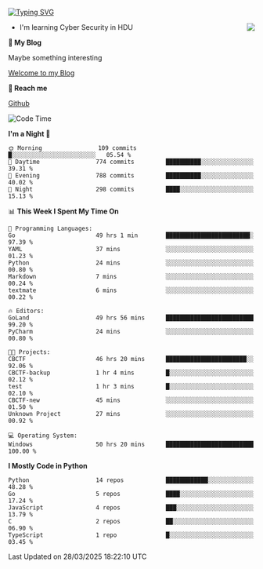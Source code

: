 [![Typing SVG](https://readme-typing-svg.herokuapp.com?font=Fira+Code&pause=1000&random=false&width=450&height=60&lines=Hello+%F0%9F%91%8B%F0%9F%8F%BB;I'm+JBNRZ)](https://git.io/typing-svg)

<a href="#">
  <img align="right" src="https://github-readme-stats.vercel.app/api?username=JBNRZ&show_icons=true&bg_color=15,f2f7fd,E0EAFC" />
</a>

- I'm learning Cyber Security in HDU

 **🌱 My Blog**

Maybe something interesting

[Welcome to my Blog](https://jbnrz.com.cn/)

 **💬 Reach me** 

[Github](https://github.com/JBNRZ)


<!--START_SECTION:waka-->
![Code Time](http://img.shields.io/badge/Code%20Time-1%2C085%20hrs%2034%20mins-blue)

**I'm a Night 🦉** 

```text
🌞 Morning                109 commits         █░░░░░░░░░░░░░░░░░░░░░░░░   05.54 % 
🌆 Daytime                774 commits         ██████████░░░░░░░░░░░░░░░   39.31 % 
🌃 Evening                788 commits         ██████████░░░░░░░░░░░░░░░   40.02 % 
🌙 Night                  298 commits         ████░░░░░░░░░░░░░░░░░░░░░   15.13 % 
```


📊 **This Week I Spent My Time On** 

```text
💬 Programming Languages: 
Go                       49 hrs 1 min        ████████████████████████░   97.39 % 
YAML                     37 mins             ░░░░░░░░░░░░░░░░░░░░░░░░░   01.23 % 
Python                   24 mins             ░░░░░░░░░░░░░░░░░░░░░░░░░   00.80 % 
Markdown                 7 mins              ░░░░░░░░░░░░░░░░░░░░░░░░░   00.24 % 
textmate                 6 mins              ░░░░░░░░░░░░░░░░░░░░░░░░░   00.22 % 

🔥 Editors: 
GoLand                   49 hrs 56 mins      █████████████████████████   99.20 % 
PyCharm                  24 mins             ░░░░░░░░░░░░░░░░░░░░░░░░░   00.80 % 

🐱‍💻 Projects: 
CBCTF                    46 hrs 20 mins      ███████████████████████░░   92.06 % 
CBCTF-backup             1 hr 4 mins         █░░░░░░░░░░░░░░░░░░░░░░░░   02.12 % 
test                     1 hr 3 mins         █░░░░░░░░░░░░░░░░░░░░░░░░   02.10 % 
CBCTF-new                45 mins             ░░░░░░░░░░░░░░░░░░░░░░░░░   01.50 % 
Unknown Project          27 mins             ░░░░░░░░░░░░░░░░░░░░░░░░░   00.92 % 

💻 Operating System: 
Windows                  50 hrs 20 mins      █████████████████████████   100.00 % 
```

**I Mostly Code in Python** 

```text
Python                   14 repos            ████████████░░░░░░░░░░░░░   48.28 % 
Go                       5 repos             ████░░░░░░░░░░░░░░░░░░░░░   17.24 % 
JavaScript               4 repos             ███░░░░░░░░░░░░░░░░░░░░░░   13.79 % 
C                        2 repos             ██░░░░░░░░░░░░░░░░░░░░░░░   06.90 % 
TypeScript               1 repo              █░░░░░░░░░░░░░░░░░░░░░░░░   03.45 % 
```




 Last Updated on 28/03/2025 18:22:10 UTC
<!--END_SECTION:waka-->
